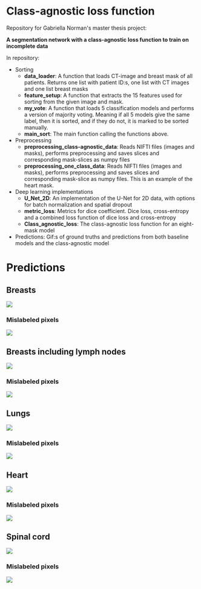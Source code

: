 # Class-agnostic loss function
Repository for Gabriella Norman's master thesis project: 

**A segmentation network with a class-agnostic loss function to train on incomplete data**

In repository:
- Sorting
  - **data_loader**: A function that loads CT-image and breast mask of all patients. Returns one list with patient ID:s, one list with CT images and one list breast masks
  - **feature_setup**: A function that extracts the 15 features used for sorting from the given image and mask. 
  - **my_vote**: A function that loads 5 classification models and performs a version of majority voting. Meaning if all 5 models give the same label, then it is sorted, and if they do not, it is marked to be sorted manually.
  - **main_sort**: The main function calling the functions above.
- Preprocessing
  - **preprocessing_class-agnostic_data**: Reads NIFTI files (images and masks), performs preprocessing and saves slices and corresponding mask-slices as numpy files
  - **preprocessing_one_class_data**: Reads NIFTI files (images and masks), performs preprocessing and saves slices and corresponding mask-slice as numpy files. This is an example of the heart mask.
- Deep learning implementations
  - **U_Net_2D**: An implementation of the U-Net for 2D data, with options for batch normalization and spatial dropout
  - **metric_loss**: Metrics for dice coefficient. Dice loss, cross-entropy and a combined loss function of dice loss and cross-entropy
  - **Class_agnostic_loss**: The class-agnostic loss function for an eight-mask model
- Predictions: Gif:s of ground truths and predictions from both baseline models and the class-agnostic model

# Predictions 

## Breasts

![](https://github.com/jebriella/Class-agnostic-loss-function/blob/master/Predictions/breast.gif)

### Mislabeled pixels

![](https://github.com/jebriella/Class-agnostic-loss-function/blob/master/Predictions/breast_error.gif)

## Breasts including lymph nodes

![](https://github.com/jebriella/Class-agnostic-loss-function/blob/master/Predictions/breast_ax.gif)

### Mislabeled pixels

![](https://github.com/jebriella/Class-agnostic-loss-function/blob/master/Predictions/breast_ax_error.gif)

## Lungs

![](https://github.com/jebriella/Class-agnostic-loss-function/blob/master/Predictions/lungs.gif)

### Mislabeled pixels

![](https://github.com/jebriella/Class-agnostic-loss-function/blob/master/Predictions/lungs_error.gif)

## Heart

![](https://github.com/jebriella/Class-agnostic-loss-function/blob/master/Predictions/heart.gif)

### Mislabeled pixels

![](https://github.com/jebriella/Class-agnostic-loss-function/blob/master/Predictions/heart_error.gif)

## Spinal cord

![](https://github.com/jebriella/Class-agnostic-loss-function/blob/master/Predictions/spinalcord.gif)

### Mislabeled pixels

![](https://github.com/jebriella/Class-agnostic-loss-function/blob/master/Predictions/spinalcord_error.gif)
